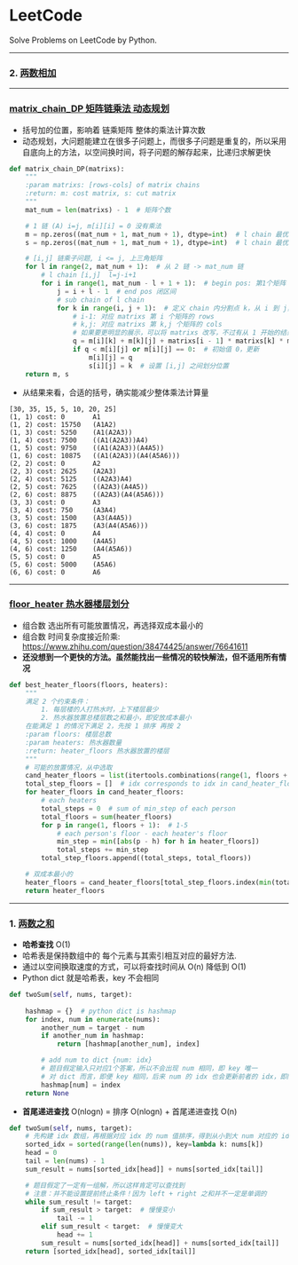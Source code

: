 # LeetCode

Solve Problems on LeetCode by Python.

---
### 2. [两数相加](https://leetcode-cn.com/problems/add-two-numbers/)


---
### [matrix_chain_DP 矩阵链乘法 动态规划](https://blog.csdn.net/luoshixian099/article/details/46344175)
- 括号加的位置，影响着 链乘矩阵 整体的乘法计算次数
- 动态规划，大问题能建立在很多子问题上，而很多子问题是重复的，所以采用自底向上的方法，以空间换时间，将子问题的解存起来，比递归求解更快

```py
def matrix_chain_DP(matrixs):
    """
    :param matrixs: [rows-cols] of matrix chains
    :return: m: cost matrix, s: cut matrix
    """
    mat_num = len(matrixs) - 1  # 矩阵个数

    # 1 链 (A) i=j, m[i][i] = 0 没有乘法
    m = np.zeros((mat_num + 1, mat_num + 1), dtype=int)  # l chain 最优计算代价 min
    s = np.zeros((mat_num + 1, mat_num + 1), dtype=int)  # l chain 最优分割位置，索引要是 int

    # [i,j] 链乘子问题, i <= j, 上三角矩阵
    for l in range(2, mat_num + 1):  # 从 2 链 -> mat_num 链
        # l chain [i,j]  l=j-i+1
        for i in range(1, mat_num - l + 1 + 1):  # begin pos: 第1个矩阵 -> 第 mat_num - l + 1 个矩阵
            j = i + l - 1  # end pos 闭区间
            # sub chain of l chain
            for k in range(i, j + 1):  # 定义 chain 内分割点 k，从 i 到 j，A 右侧 cols
                # i-1: 对应 matrixs 第 i 个矩阵的 rows
                # k,j: 对应 matrixs 第 k,j 个矩阵的 cols
                # 如果要更明显的展示，可以将 matrixs 改写，不过有从 1 开始的结果意义更明显
                q = m[i][k] + m[k][j] + matrixs[i - 1] * matrixs[k] * matrixs[j]
                if q < m[i][j] or m[i][j] == 0:  # 初始值 0，更新
                    m[i][j] = q
                    s[i][j] = k  # 设置 [i,j] 之间划分位置
    return m, s 
```
- 从结果来看，合适的括号，确实能减少整体乘法计算量

```
[30, 35, 15, 5, 10, 20, 25]
(1, 1) cost: 0       A1
(1, 2) cost: 15750   (A1A2)
(1, 3) cost: 5250    (A1(A2A3))
(1, 4) cost: 7500    ((A1(A2A3))A4)
(1, 5) cost: 9750    ((A1(A2A3))(A4A5))
(1, 6) cost: 10875   ((A1(A2A3))(A4(A5A6)))
(2, 2) cost: 0       A2
(2, 3) cost: 2625    (A2A3)
(2, 4) cost: 5125    ((A2A3)A4)
(2, 5) cost: 7625    ((A2A3)(A4A5))
(2, 6) cost: 8875    ((A2A3)(A4(A5A6)))
(3, 3) cost: 0       A3
(3, 4) cost: 750     (A3A4)
(3, 5) cost: 1500    (A3(A4A5))
(3, 6) cost: 1875    (A3(A4(A5A6)))
(4, 4) cost: 0       A4
(4, 5) cost: 1000    (A4A5)
(4, 6) cost: 1250    (A4(A5A6))
(5, 5) cost: 0       A5
(5, 6) cost: 5000    (A5A6)
(6, 6) cost: 0       A6
```

---

### [floor_heater 热水器楼层划分](https://www.jianshu.com/p/65d86c1f8231)

- 组合数 选出所有可能放置情况，再选择双成本最小的
- 组合数 时间复杂度接近阶乘: https://www.zhihu.com/question/38474425/answer/76641611
- **还没想到一个更快的方法。虽然能找出一些情况的较快解法，但不适用所有情况**

```py
def best_heater_floors(floors, heaters):
    """
    满足 2 个约束条件：
        1. 每层楼的人打热水时，上下楼层最少
        2. 热水器放置总楼层数之和最小，即安放成本最小
    在能满足 1 的情况下满足 2，先按 1 排序 再按 2
    :param floors: 楼层总数
    :param heaters: 热水器数量
    :return: heater_floors 热水器放置的楼层
    """
    # 可能的放置情况，从中选取
    cand_heater_floors = list(itertools.combinations(range(1, floors + 1), heaters))
    total_step_floors = []  # idx corresponds to idx in cand_heater_floors
    for heater_floors in cand_heater_floors:
        # each heaters
        total_steps = 0  # sum of min_step of each person
        total_floors = sum(heater_floors)
        for p in range(1, floors + 1):  # 1-5
            # each person's floor - each heater's floor
            min_step = min([abs(p - h) for h in heater_floors])
            total_steps += min_step
        total_step_floors.append((total_steps, total_floors))

    # 双成本最小的
    heater_floors = cand_heater_floors[total_step_floors.index(min(total_step_floors))]
    return heater_floors 
```

---

### 1. [两数之和](https://leetcode-cn.com/problems/two-sum/)

- **哈希查找** O(1)
- 哈希表是保持数组中的 每个元素与其索引相互对应的最好方法.
- 通过以空间换取速度的方式，可以将查找时间从 O(n) 降低到 O(1)
- Python dict 就是哈希表，key 不会相同


```py
def twoSum(self, nums, target):
    
    hashmap = {}  # python dict is hashmap
    for index, num in enumerate(nums):
        another_num = target - num
        if another_num in hashmap:
            return [hashmap[another_num], index]

        # add num to dict {num: idx}
        # 题目假定输入只对应1个答案，所以不会出现 num 相同，即 key 唯一
        # 对 dict 而言，即便 key 相同，后来 num 的 idx 也会更新前者的 idx，即同一 num 的 idx 会变大
        hashmap[num] = index
    return None
```

- **首尾递进查找** O(nlogn) = 排序 O(nlogn) + 首尾递进查找 O(n)

```py
def twoSum(self, nums, target):
    # 先构建 idx 数组，再根据对应 idx 的 num 值排序，得到从小到大 num 对应的 idx 位置
    sorted_idx = sorted(range(len(nums)), key=lambda k: nums[k])
    head = 0
    tail = len(nums) - 1
    sum_result = nums[sorted_idx[head]] + nums[sorted_idx[tail]]

    # 题目假定了一定有一组解，所以这样肯定可以查找到
    # 注意：并不能设置提前终止条件！因为 left + right 之和并不一定是单调的
    while sum_result != target:
        if sum_result > target:  # 慢慢变小
            tail -= 1
        elif sum_result < target:  # 慢慢变大
            head += 1
        sum_result = nums[sorted_idx[head]] + nums[sorted_idx[tail]]
    return [sorted_idx[head], sorted_idx[tail]] 
```